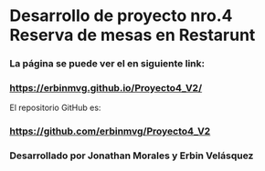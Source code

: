 # Desarrollo de proyecto nro.4 Reserva de mesas en Restarunt
### La página se puede ver el en siguiente link:
### https://erbinmvg.github.io/Proyecto4_V2/
El repositorio GitHub es:
### https://github.com/erbinmvg/Proyecto4_V2

### Desarrollado por Jonathan Morales y Erbin Velásquez